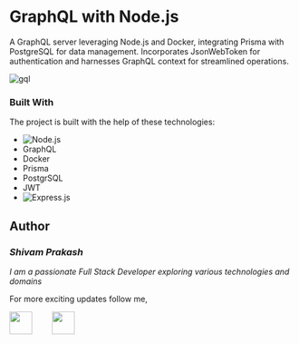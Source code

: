# GraphQL with Node.js

 A GraphQL server leveraging Node.js and Docker, integrating Prisma with PostgreSQL for data management. Incorporates JsonWebToken for authentication and harnesses GraphQL context for streamlined operations.

![gql](https://github.com/shivam12prakash/graphql-nodejs-app/assets/65006707/15ea6652-bfa0-49e1-a9d2-b5f74f11be28)



### Built With

The project is built with the help of these technologies:

* ![Node.js]
* GraphQL
* Docker
* Prisma
* PostgrSQL
* JWT
* ![Express.js]



## Author

### *Shivam Prakash*
*I am a passionate Full Stack Developer exploring various technologies and domains*  

For more exciting updates follow me,

<a href="https://www.linkedin.com/in/shivam-prakash-2b3614193/" target="_blank"><img src="https://github.com/yuvraj24/LiveSmashBar/blob/master/images/linkedin.png" width="40" height="40"></a>&nbsp;&nbsp;&nbsp;&nbsp;&nbsp;&nbsp;&nbsp;&nbsp;&nbsp;<a href="https://github.com/shivam12prakash" target="_blank"><img src="https://github.com/yuvraj24/LiveSmashBar/blob/master/images/github.png" height="40"></a>&nbsp;&nbsp;&nbsp;&nbsp;&nbsp;&nbsp;&nbsp;&nbsp;&nbsp;



<!-- MARKDOWN LINKS & IMAGES -->
[Node.js]: 	https://img.shields.io/badge/Node.js-43853D?style=for-the-badge&logo=node.js&logoColor=white
[Node-url]: https://reactjs.org/
[Express.js]: https://img.shields.io/badge/Express.js-404D59?style=for-the-badge
[Express-url]: https://reactjs.org/


<!-- MARKDOWN LINKS & IMAGES -->
[Node.js]: 	https://img.shields.io/badge/Node.js-43853D?style=for-the-badge&logo=node.js&logoColor=white
[Node-url]: https://reactjs.org/
[Express.js]: https://img.shields.io/badge/Express.js-404D59?style=for-the-badge
[Express-url]: https://reactjs.org/

